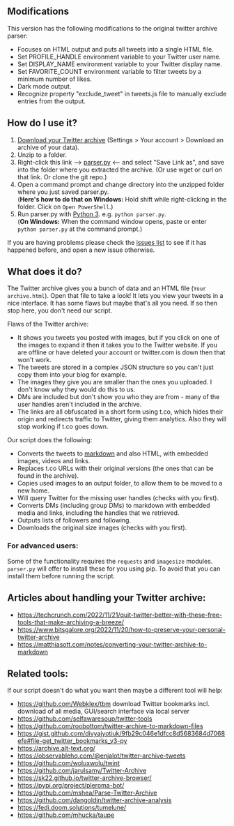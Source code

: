 ## Modifications
This version has the following modifications to the original twitter archive parser:
* Focuses on HTML output and puts all tweets into a single HTML file.
* Set PROFILE_HANDLE environment variable to your Twitter user name.
* Set DISPLAY_NAME environment variable to your Twitter display name.
* Set FAVORITE_COUNT environment variable to filter tweets by a minimum number of likes.
* Dark mode output.
* Recognize property "exclude_tweet" in tweets.js file to manually exclude entries from the output.

## How do I use it?
1. [Download your Twitter archive](https://twitter.com/settings/download_your_data) (Settings > Your account > Download an archive of your data).
2. Unzip to a folder.
3. Right-click this link --> [parser.py](https://raw.githubusercontent.com/timhutton/twitter-archive-parser/main/parser.py) <-- and select "Save Link as", and save into the folder where you extracted the archive. (Or use wget or curl on that link. Or clone the git repo.)
4. Open a command prompt and change directory into the unzipped folder where you just saved parser.py.  
   (**Here's how to do that on Windows:** Hold shift while right-clicking in the folder. Click on `Open PowerShell`.)
5. Run parser.py with [Python 3](https://realpython.com/installing-python/). e.g. `python parser.py`.  
  (**On Windows:** When the command window opens, paste or enter `python parser.py` at the command prompt.)



If you are having problems please check the [issues list](https://github.com/timhutton/twitter-archive-parser/issues?q=is%3Aissue) to see if it has happened before, and open a new issue otherwise.

## What does it do?
The Twitter archive gives you a bunch of data and an HTML file (`Your archive.html`). Open that file to take a look! It lets you view your tweets in a nice interface. It has some flaws but maybe that's all you need. If so then stop here, you don't need our script.

Flaws of the Twitter archive:
- It shows you tweets you posted with images, but if you click on one of the images to expand it then it takes you to the Twitter website. If you are offline or have deleted your account or twitter.com is down then that won't work.
- The tweets are stored in a complex JSON structure so you can't just copy them into your blog for example.
- The images they give you are smaller than the ones you uploaded. I don't know why they would do this to us.
- DMs are included but don't show you who they are from - many of the user handles aren't included in the archive.
- The links are all obfuscated in a short form using t.co, which hides their origin and redirects traffic to Twitter, giving them analytics. Also they will stop working if t.co goes down.

Our script does the following:
- Converts the tweets to [markdown](https://en.wikipedia.org/wiki/Markdown) and also HTML, with embedded images, videos and links.
- Replaces t.co URLs with their original versions (the ones that can be found in the archive).
- Copies used images to an output folder, to allow them to be moved to a new home.
- Will query Twitter for the missing user handles (checks with you first).
- Converts DMs (including group DMs) to markdown with embedded media and links, including the handles that we retrieved.
- Outputs lists of followers and following.
- Downloads the original size images (checks with you first).

### For advanced users:

Some of the functionality requires the `requests` and `imagesize` modules. `parser.py` will offer to install these for you using pip. To avoid that you can install them before running the script.

## Articles about handling your Twitter archive:
- https://techcrunch.com/2022/11/21/quit-twitter-better-with-these-free-tools-that-make-archiving-a-breeze/
- https://www.bitsgalore.org/2022/11/20/how-to-preserve-your-personal-twitter-archive
- https://matthiasott.com/notes/converting-your-twitter-archive-to-markdown

## Related tools:
If our script doesn't do what you want then maybe a different tool will help:
- https://github.com/Webklex/tbm download Twitter bookmarks incl. download of all media, GUI/search interface via local server
- https://github.com/selfawaresoup/twitter-tools
- https://github.com/roobottom/twitter-archive-to-markdown-files
- https://gist.github.com/divyajyotiuk/9fb29c046e1dfcc8d5683684d7068efe#file-get_twitter_bookmarks_v3-py
- https://archive.alt-text.org/
- https://observablehq.com/@enjalot/twitter-archive-tweets
- https://github.com/woluxwolu/twint
- https://github.com/jarulsamy/Twitter-Archive
- https://sk22.github.io/twitter-archive-browser/
- https://pypi.org/project/pleroma-bot/
- https://github.com/mshea/Parse-Twitter-Archive
- https://github.com/dangoldin/twitter-archive-analysis
- https://fedi.doom.solutions/tumelune/
- https://github.com/mhucka/taupe

